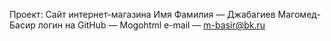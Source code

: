 Проект: Сайт интернет-магазина
Имя Фамилия — Джабагиев Магомед-Басир 
логин на GitHub — Mogohtml
e-mail — m-basir@bk.ru
